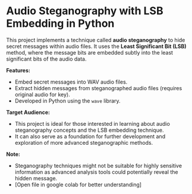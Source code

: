 # Audio Steganography with LSB Embedding in Python

This project implements a technique called **audio steganography** to hide secret messages within audio files. It uses the **Least Significant Bit (LSB)** method, where the message bits are embedded subtly into the least significant bits of the audio data. 

**Features:**

* Embed secret messages into WAV audio files.
* Extract hidden messages from steganographed audio files (requires original audio for key).
* Developed in Python using the `wave` library. 

**Target Audience:**

* This project is ideal for those interested in learning about audio steganography concepts and the LSB embedding technique.
* It can also serve as a foundation for further development and exploration of more advanced steganographic methods.

**Note:**

* Steganography techniques might not be suitable for highly sensitive information as advanced analysis tools could potentially reveal the hidden message.
* [Open file in google colab for better understanding]
